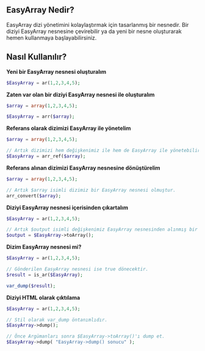 ## EasyArray Nedir?
EasyArray dizi yönetimini kolaylaştırmak için tasarlanmış bir nesnedir.
Bir diziyi EasyArray nesnesine çevirebilir ya da yeni bir nesne oluşturarak hemen kullanmaya başlayabilirsiniz.

## Nasıl Kullanılır?

**Yeni bir EasyArray nesnesi oluşturalım**

```php
$EasyArray = ar(1,2,3,4,5);
```

**Zaten var olan bir diziyi EasyArray nesnesi ile oluşturalım**

```php
$array = array(1,2,3,4,5);

$EasyArray = arr($array);
```

**Referans olarak dizimizi EasyArray ile yönetelim**

```php
$array = array(1,2,3,4,5);

// Artık dizimizi hem değişkenimiz ile hem de EasyArray ile yönetebiliriz.
$EasyArray = arr_ref($array);
```

**Referans alınan dizimizi EasyArray nesnesine dönüştürelim**

```php
$array = array(1,2,3,4,5);

// Artık $array isimli dizimiz bir EasyArray nesnesi olmuştur.
arr_convert($array);
```

**Diziyi EasyArray nesnesi içerisinden çıkartalım**

```php
$EasyArray = ar(1,2,3,4,5);

// Artık $output isimli değişkenimiz EasyArray nesnesinden alınmış bir dizidir.
$output = $EasyArray->toArray();
```

**Dizim EasyArray nesnesi mi?**

```php
$EasyArray = ar(1,2,3,4,5);

// Gönderilen EasyArray nesnesi ise true dönecektir.
$result = is_ar($EasyArray);

var_dump($result);
```

**Diziyi HTML olarak çıktılama**

```php
$EasyArray = ar(1,2,3,4,5);

// Stil olarak var_dump öntanımlıdır.
$EasyArray->dump();

// Önce Argümanları sonra $EasyArray->toArray()'ı dump et.
$EasyArray->dump( "EasyArray->dump() sonucu" );
```
